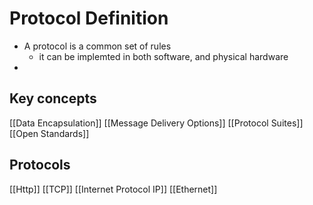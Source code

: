 # Protocol Definition
- A protocol is a common set of rules 
	- it can be implemted in both software, and physical hardware
- 
## Key concepts 


[[Data Encapsulation]]
[[Message Delivery Options]]
[[Protocol Suites]]
[[Open Standards]]



## Protocols
[[Http]]
[[TCP]]
[[Internet Protocol IP]]
[[Ethernet]]

